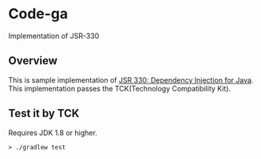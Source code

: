 # Code-ga

Implementation of JSR-330


## Overview

This is sample implementation of [JSR 330: Dependency Injection for Java](https://jcp.org/en/jsr/detail?id=330).
This implementation passes the TCK(Technology Compatibility Kit).



## Test it by TCK

Requires JDK 1.8 or higher.

    > ./gradlew test




